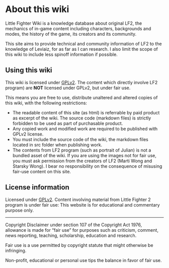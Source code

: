 # About this wiki

Little Fighter Wiki is a knowledge database about original LF2, the mechanics of in-game content including characters, backgrounds and modes, the history of the game, its creators and its community.

This site aims to provide technical and community information of LF2 to the knowledge of Leviaiz, for as far as I can research. I also limit the scope of this wiki to include less spinoff information if possible.

## Using this wiki

This wiki is licensed under [GPLv2]. The content which directly involve LF2 program) are **NOT** licensed under GPLv2, but under fair use.

This means you are free to use, distribute unaltered and altered copies of this wiki, with the following restrictions:

* The readable content of this site (as html) is referrable by paid product as excerpt of the wiki. The source code (markdown files) is strictly forbidden to be used as part of purchasable product.
* Any copied work and modified work are required to be published with GPLv2 license.
* You must include the source code of the wiki, the markdown files located in src folder when publishing work.
* The contents from LF2 program (such as portrait of Julian) is not a bundled asset of the wiki. If you are using the images not for fair use, you must ask permission from the creators of LF2 (Marti Wong and Starsky Wong). I bear no responsibility on the consequence of misusing fair-use content on this site.

## License information

Licensed under [GPLv2].
Content involving material from Little Fighter 2 program is under fair use:
This website is for educational and commentary purpose only.

----

Copyright Disclaimer under section 107 of the Copyright Act 1976, allowance is made for “fair use” for purposes such as criticism, comment, news reporting, teaching, scholarship, education and research.

Fair use is a use permitted by copyright statute that might otherwise be infringing. 

Non-profit, educational or personal use tips the balance in favor of fair use. 


[GPLv2]: <https://www.gnu.org/licenses/old-licenses/gpl-2.0.html>